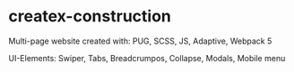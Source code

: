 # createx-construction

Multi-page website created with:
  PUG,
  SCSS,
  JS,
  Adaptive,
  Webpack 5
  
UI-Elements:
  Swiper,
  Tabs,
  Breadcrumpos,
  Collapse,
  Modals,
  Mobile menu
